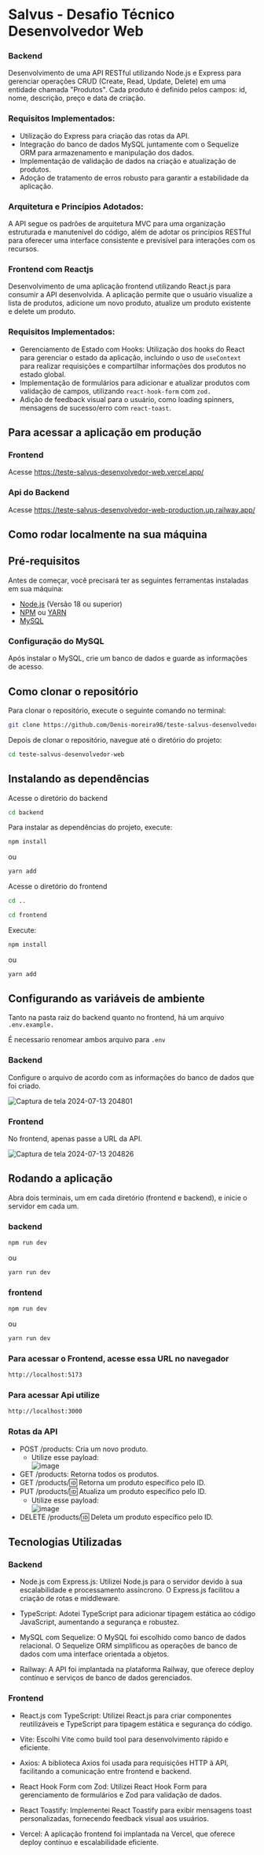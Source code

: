 # Salvus - Desafio Técnico Desenvolvedor Web

### Backend

Desenvolvimento de uma API RESTful utilizando Node.js e Express para gerenciar operações CRUD (Create, Read, Update, Delete) em uma entidade chamada "Produtos". Cada produto é definido pelos campos: id, nome, descrição, preço e data de criação.

### Requisitos Implementados:

-  Utilização do Express para criação das rotas da API.
-  Integração do banco de dados MySQL juntamente com o Sequelize ORM para armazenamento e manipulação dos dados.
-  Implementação de validação de dados na criação e atualização de produtos.
-  Adoção de tratamento de erros robusto para garantir a estabilidade da aplicação.

### Arquitetura e Princípios Adotados:

A API segue os padrões de arquitetura MVC para uma organização estruturada e manutenível do código, além de adotar os princípios RESTful para oferecer uma interface consistente e previsível para interações com os recursos.

### Frontend com Reactjs

Desenvolvimento de uma aplicação frontend utilizando React.js para consumir a API desenvolvida. A aplicação permite que o usuário visualize a lista de produtos, adicione um novo produto, atualize um produto existente e delete um produto.

### Requisitos Implementados:

-  Gerenciamento de Estado com Hooks: Utilização dos hooks do React para gerenciar o estado da aplicação, incluindo o uso de `useContext` para realizar requisições e compartilhar informações dos produtos no estado global.
-  Implementação de formulários para adicionar e atualizar produtos com validação de campos, utilizando `react-hook-form` com `zod.`
-  Adição de feedback visual para o usuário, como loading spinners, mensagens de sucesso/erro com `react-toast`.


## Para acessar a aplicação em produção

### Frontend

Acesse https://teste-salvus-desenvolvedor-web.vercel.app/

### Api do Backend

Acesse https://teste-salvus-desenvolvedor-web-production.up.railway.app/

## Como rodar localmente na sua máquina

## Pré-requisitos

Antes de começar, você precisará ter as seguintes ferramentas instaladas em sua máquina:

-  [Node.js](https://nodejs.org/en/download/) (Versão 18 ou superior)
-  [NPM](https://www.npmjs.com/get-npm) ou [YARN](https://yarnpkg.com/getting-started/install)
-  [MySQL](https://dev.mysql.com/downloads/mysql/)

### Configuração do MySQL

Após instalar o MySQL, crie um banco de dados e guarde as informações de acesso.

## Como clonar o repositório

Para clonar o repositório, execute o seguinte comando no terminal:

```bash
git clone https://github.com/Denis-moreira98/teste-salvus-desenvolvedor-web.git
```

Depois de clonar o repositório, navegue até o diretório do projeto:

```bash
cd teste-salvus-desenvolvedor-web
```

## Instalando as dependências </br>

Acesse o diretório do backend

```bash
cd backend
```
Para instalar as dependências do projeto, execute:

```bash
npm install
```

ou

```bash
yarn add
```

Acesse o diretório do frontend

```bash
cd ..
```

```bash
cd frontend
```
Execute:
```bash
npm install
```

ou

```bash
yarn add
```

## Configurando as variáveis de ambiente

Tanto na pasta raiz do backend quanto no frontend, há um arquivo `.env.example.`

É necessario renomear ambos arquivo para `.env`

### Backend

Configure o arquivo de acordo com as informações do banco de dados que foi criado.

![Captura de tela 2024-07-13 204801](https://github.com/user-attachments/assets/621810dc-c229-4b14-8241-ac6a2a301d3d)

### Frontend

No frontend, apenas passe a URL da API.

![Captura de tela 2024-07-13 204826](https://github.com/user-attachments/assets/8c6da94f-bf99-4b08-be57-116e920d4fbb)

## Rodando a aplicação

Abra dois terminais, um em cada diretório (frontend e backend), e inicie o servidor em cada um.

### backend

```bash
npm run dev
```

ou

```bash
yarn run dev
```

### frontend

```bash
npm run dev
```

ou

```bash
yarn run dev
```

### Para acessar o Frontend, acesse essa URL no navegador

```bash
http://localhost:5173
```

### Para acessar Api utilize

```bash
http://localhost:3000
```

### Rotas da API

-  POST /products: Cria um novo produto. </br>
    - Utilize esse payload: </br>
   ![image](https://github.com/user-attachments/assets/50e28d4a-8c6b-4c9e-ae3d-7d29917679e2)
-  GET /products: Retorna todos os produtos.
-  GET /products/:id: Retorna um produto específico pelo ID.
-  PUT /products/:id: Atualiza um produto específico pelo ID. </br>
    - Utilize esse payload: </br>
   ![image](https://github.com/user-attachments/assets/50e28d4a-8c6b-4c9e-ae3d-7d29917679e2)
-  DELETE /products/:id: Deleta um produto específico pelo ID.

## Tecnologias Utilizadas

### Backend

-  Node.js com Express.js: Utilizei Node.js para o servidor devido à sua escalabilidade e processamento assíncrono. O Express.js facilitou a criação de rotas e middleware.

-  TypeScript: Adotei TypeScript para adicionar tipagem estática ao código JavaScript, aumentando a segurança e robustez.

-  MySQL com Sequelize: O MySQL foi escolhido como banco de dados relacional. O Sequelize ORM simplificou as operações de banco de dados com uma interface orientada a objetos.

-  Railway: A API foi implantada na plataforma Railway, que oferece deploy contínuo e serviços de banco de dados gerenciados.

### Frontend

-  React.js com TypeScript: Utilizei React.js para criar componentes reutilizáveis e TypeScript para tipagem estática e segurança do código.

-  Vite: Escolhi Vite como build tool para desenvolvimento rápido e eficiente.

-  Axios: A biblioteca Axios foi usada para requisições HTTP à API, facilitando a comunicação entre frontend e backend.

-  React Hook Form com Zod: Utilizei React Hook Form para gerenciamento de formulários e Zod para validação de dados.

-  React Toastify: Implementei React Toastify para exibir mensagens toast personalizadas, fornecendo feedback visual aos usuários.

-  Vercel: A aplicação frontend foi implantada na Vercel, que oferece deploy contínuo e escalabilidade eficiente.
